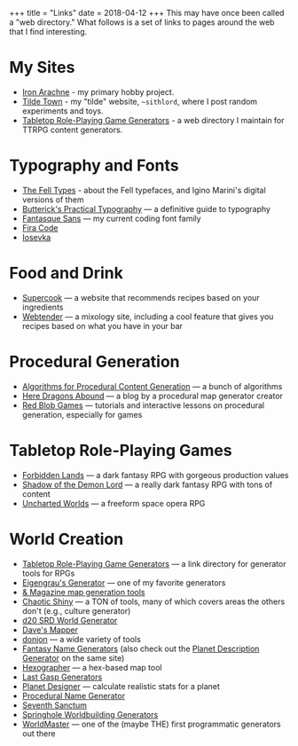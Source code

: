 +++
title = "Links"
date = 2018-04-12
+++
This may have once been called a "web directory." What follows is a set of links to pages around the web that I find interesting.

# My Sites

-   [Iron Arachne](https://ironarachne.com/) - my primary hobby project.
-   [Tilde Town](https://tilde.town/~sithlord/) - my "tilde" website, `~sithlord`, where I post random experiments and toys.
-   [Tabletop Role-Playing Game Generators](https://www.rpggen.dev/) - a web directory I maintain for TTRPG content generators.

# Typography and Fonts

-   [The Fell Types](https://iginomarini.com/fell/) - about the Fell typefaces, and Igino Marini's digital versions of them
-   [Butterick's Practical Typography](https://practicaltypography.com/) — a definitive guide to typography
-   [Fantasque Sans](https://github.com/belluzj/fantasque-sans) — my current coding font family
-   [Fira Code](https://github.com/tonsky/FiraCode)
-   [Iosevka](https://typeof.net/Iosevka/)

# Food and Drink

-   [Supercook](https://www.supercook.com/) — a website that recommends recipes based on your ingredients
-   [Webtender](https://www.webtender.com/) — a mixology site, including a cool feature that gives you recipes based on what you have in your bar

# Procedural Generation

-   [Algorithms for Procedural Content Generation](http://pcg.wikidot.com/category-pcg-algorithms) — a bunch of algorithms
-   [Here Dragons Abound](https://heredragonsabound.blogspot.com/) — a blog by a procedural map generator creator
-   [Red Blob Games](https://www.redblobgames.com/) — tutorials and interactive lessons on procedural generation, especially for games

# Tabletop Role-Playing Games

-   [Forbidden Lands](https://frialigan.se/en/games/forbidden-lands/) — a dark fantasy RPG with gorgeous production values
-   [Shadow of the Demon Lord](https://schwalbentertainment.com/shadow-of-the-demon-lord/) — a really dark fantasy RPG with tons of content
-   [Uncharted Worlds](https://uncharted-worlds.com/) — a freeform space opera RPG

# World Creation

-   [Tabletop Role-Playing Game Generators](https://www.rpggen.dev) — a link directory for generator tools for RPGs
-   [Eigengrau's Generator](https://eigengrausgenerator.com) — one of my favorite generators
-   [& Magazine map generation tools](http://wizardawn.and-mag.com/tool_world.php)
-   [Chaotic Shiny](http://chaoticshiny.com/) — a TON of tools, many of which covers areas the others don't (e.g., culture generator)
-   [d20 SRD World Generator](http://www.d20srd.org/fantasy/world/)
-   [Dave's Mapper](http://davesmapper.com/)
-   [donjon](https://donjon.bin.sh/) — a wide variety of tools
-   [Fantasy Name Generators](http://www.fantasynamegenerators.com/) (also check out the [Planet Description Generator](http://www.fantasynamegenerators.com/planet-descriptions.php) on the same site)
-   [Hexographer](http://www.hexographer.com/) — a hex-based map tool
-   [Last Gasp Generators](https://www.lastgaspgrimoire.com/generators/)
-   [Planet Designer](http://www.transhuman.talktalk.net/iw/Geosync.htm) — calculate realistic stats for a planet
-   [Procedural Name Generator](http://www.samcodes.co.uk/project/markov-namegen/)
-   [Seventh Sanctum](https://www.seventhsanctum.com/)
-   [Springhole Worldbuilding Generators](http://www.springhole.net/writing_roleplaying_randomators/worldbuilding.htm)
-   [WorldMaster](http://www.wintertreeredux.com/index.shtml) — one of the (maybe THE) first programmatic generators out there
